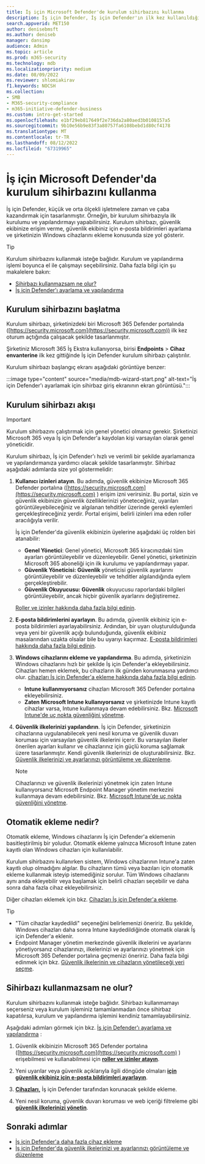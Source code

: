 ```yaml
---
title: İş için Microsoft Defender'de kurulum sihirbazını kullanma
description: İş için Defender, İş için Defender'ın ilk kez kullanıldığı bir sihirbazla kurulumu kolaylaştırır. Kurulum sihirbazının nasıl çalıştığını görün.
search.appverid: MET150
author: denisebmsft
ms.author: deniseb
manager: dansimp
audience: Admin
ms.topic: article
ms.prod: m365-security
ms.technology: mdb
ms.localizationpriority: medium
ms.date: 08/09/2022
ms.reviewer: shlomiakirav
f1.keywords: NOCSH
ms.collection:
- SMB
- M365-security-compliance
- m365-initiative-defender-business
ms.custom: intro-get-started
ms.openlocfilehash: e1bf29eb817649f2e736da2a80aed3b0108157a5
ms.sourcegitcommit: 9b10e56b9e83f3a80757fa6108bebd1d80cf4178
ms.translationtype: MT
ms.contentlocale: tr-TR
ms.lasthandoff: 08/12/2022
ms.locfileid: "67319965"
---
```

# <a name="use-the-setup-wizard-in-microsoft-defender-for-business"></a>İş için Microsoft Defender'da kurulum sihirbazını kullanma

İş için Defender, küçük ve orta ölçekli işletmelere zaman ve çaba kazandırmak için tasarlanmıştır. Örneğin, bir kurulum sihirbazıyla ilk kurulumu ve yapılandırmayı yapabilirsiniz. Kurulum sihirbazı, güvenlik ekibinize erişim verme, güvenlik ekibiniz için e-posta bildirimleri ayarlama ve şirketinizin Windows cihazlarını ekleme konusunda size yol gösterir.

> [!TIP]
> Kurulum sihirbazını kullanmak isteğe bağlıdır. Kurulum ve yapılandırma işlemi boyunca el ile çalışmayı seçebilirsiniz. Daha fazla bilgi için şu makalelere bakın:
> - [Sihirbazı kullanmazsam ne olur?](#what-happens-if-i-dont-use-the-wizard)
> - [İş için Defender'ı ayarlama ve yapılandırma](mdb-setup-configuration.md)

## <a name="how-to-start-the-setup-wizard"></a>Kurulum sihirbazını başlatma

Kurulum sihirbazı, şirketinizdeki biri Microsoft 365 Defender portalında ([https://security.microsoft.com](https://security.microsoft.com)) ilk kez oturum açtığında çalışacak şekilde tasarlanmıştır. 

Şirketiniz Microsoft 365 İş Ekstra kullanıyorsa, birisi **Endpoints** > **Cihaz envanterine** ilk kez gittiğinde İş için Defender kurulum sihirbazı çalıştırılır. 

Kurulum sihirbazı başlangıç ekranı aşağıdaki görüntüye benzer:

:::image type="content" source="media/mdb-wizard-start.png" alt-text="İş için Defender'ı ayarlamak için sihirbaz giriş ekranının ekran görüntüsü.":::

## <a name="the-setup-wizard-flow"></a>Kurulum sihirbazı akışı

> [!IMPORTANT]
> Kurulum sihirbazını çalıştırmak için genel yönetici olmanız gerekir. Şirketinizi Microsoft 365 veya İş için Defender'a kaydolan kişi varsayılan olarak genel yöneticidir.

Kurulum sihirbazı, İş için Defender'ı hızlı ve verimli bir şekilde ayarlamanıza ve yapılandırmanıza yardımcı olacak şekilde tasarlanmıştır. Sihirbaz aşağıdaki adımlarda size yol göstermelidir:

1. **Kullanıcı izinleri atayın**. Bu adımda, güvenlik ekibinize Microsoft 365 Defender portalına ([https://security.microsoft.com](https://security.microsoft.com) ) erişim izni verirsiniz. Bu portal, sizin ve güvenlik ekibinizin güvenlik özelliklerinizi yöneteceğiniz, uyarıları görüntüleyebileceğiniz ve algılanan tehditler üzerinde gerekli eylemleri gerçekleştireceğiniz yerdir. Portal erişimi, belirli izinleri ima eden roller aracılığıyla verilir.

   İş için Defender'da güvenlik ekibinizin üyelerine aşağıdaki üç rolden biri atanabilir:<br/>
   
   - **Genel Yönetici**: Genel yönetici, Microsoft 365 kiracınızdaki tüm ayarları görüntüleyebilir ve düzenleyebilir. Genel yönetici, şirketinizin Microsoft 365 aboneliği için ilk kurulumu ve yapılandırmayı yapar. 
   - **Güvenlik Yöneticisi: Güvenlik** yöneticisi güvenlik ayarlarını görüntüleyebilir ve düzenleyebilir ve tehditler algılandığında eylem gerçekleştirebilir.
   - **Güvenlik Okuyucusu: Güvenlik** okuyucusu raporlardaki bilgileri görüntüleyebilir, ancak hiçbir güvenlik ayarlarını değiştiremez. 

   [Roller ve izinler hakkında daha fazla bilgi edinin](mdb-roles-permissions.md). 

2. **E-posta bildirimlerini ayarlayın**. Bu adımda, güvenlik ekibiniz için e-posta bildirimleri ayarlayabilirsiniz. Ardından, bir uyarı oluşturulduğunda veya yeni bir güvenlik açığı bulunduğunda, güvenlik ekibiniz masalarından uzakta olsalar bile bu uyarıyı kaçırmaz. [E-posta bildirimleri hakkında daha fazla bilgi edinin](mdb-email-notifications.md). 

3. **Windows cihazlarını ekleme ve yapılandırma**. Bu adımda, şirketinizin Windows cihazlarını hızlı bir şekilde İş için Defender'a ekleyebilirsiniz. Cihazları hemen eklemek, bu cihazların ilk günden korunmasına yardımcı olur. [cihazları İş için Defender'a ekleme hakkında daha fazla bilgi edinin](mdb-onboard-devices.md).

   - **Intune kullanmıyorsanız** cihazları Microsoft 365 Defender portalına ekleyebilirsiniz. 
   - **Zaten Microsoft Intune kullanıyorsanız** ve şirketinizde Intune kayıtlı cihazlar varsa, Intune kullanmaya devam edebilirsiniz. Bkz. [Microsoft Intune'de uç nokta güvenliğini yönetme](/mem/intune/protect/endpoint-security).
   
4. **Güvenlik ilkelerinizi yapılandırın**. İş için Defender, şirketinizin cihazlarına uygulanabilecek yeni nesil koruma ve güvenlik duvarı koruması için varsayılan güvenlik ilkelerini içerir. Bu varsayılan ilkeler önerilen ayarları kullanır ve cihazlarınız için güçlü koruma sağlamak üzere tasarlanmıştır. Kendi güvenlik ilkelerinizi de oluşturabilirsiniz. Bkz. [Güvenlik ilkelerinizi ve ayarlarınızı görüntüleme ve düzenleme](mdb-configure-security-settings.md).

   > [!NOTE]
   > Cihazlarınızı ve güvenlik ilkelerinizi yönetmek için zaten Intune kullanıyorsanız Microsoft Endpoint Manager yönetim merkezini kullanmaya devam edebilirsiniz. Bkz. [Microsoft Intune'de uç nokta güvenliğini yönetme](/mem/intune/protect/endpoint-security).


## <a name="what-is-automatic-onboarding"></a>Otomatik ekleme nedir?

Otomatik ekleme, Windows cihazlarını İş için Defender'a eklemenin basitleştirilmiş bir yoludur. Otomatik ekleme yalnızca Microsoft Intune zaten kayıtlı olan Windows cihazları için kullanılabilir. 

Kurulum sihirbazını kullanırken sistem, Windows cihazlarının Intune'a zaten kayıtlı olup olmadığını algılar. Bu cihazların tümü veya bazıları için otomatik ekleme kullanmak isteyip istemediğiniz sorulur. Tüm Windows cihazlarını aynı anda ekleyebilir veya başlamak için belirli cihazları seçebilir ve daha sonra daha fazla cihaz ekleyebilirsiniz. 

Diğer cihazları eklemek için bkz. [Cihazları İş için Defender'a ekleme](mdb-onboard-devices.md).

> [!TIP]
> - "Tüm cihazlar kaydedildi" seçeneğini belirlemenizi öneririz. Bu şekilde, Windows cihazları daha sonra Intune kaydedildiğinde otomatik olarak İş için Defender'a eklenir. 
> - Endpoint Manager yönetim merkezinde güvenlik ilkelerini ve ayarlarını yönetiyorsanız cihazlarınızı, ilkelerinizi ve ayarlarınızı yönetmek için Microsoft 365 Defender portalına geçmenizi öneririz. Daha fazla bilgi edinmek için bkz. [Güvenlik ilkelerinin ve cihazların yönetileceği yeri seçme](mdb-configure-security-settings.md#choose-where-to-manage-security-policies-and-devices).

## <a name="what-happens-if-i-dont-use-the-wizard"></a>Sihirbazı kullanmazsam ne olur?

Kurulum sihirbazını kullanmak isteğe bağlıdır. Sihirbazı kullanmamayı seçerseniz veya kurulum işleminiz tamamlanmadan önce sihirbaz kapatılırsa, kurulum ve yapılandırma işlemini kendiniz tamamlayabilirsiniz. 

Aşağıdaki adımları görmek için bkz. [İş için Defender'ı ayarlama ve yapılandırma](mdb-setup-configuration.md) :

1. Güvenlik ekibinizin Microsoft 365 Defender portalına ([https://security.microsoft.com](https://security.microsoft.com) ) erişebilmesi ve kullanabilmesi için **[roller ve izinler atayın](mdb-roles-permissions.md)**.

2. Yeni uyarılar veya güvenlik açıklarıyla ilgili döngüde olmaları **[için güvenlik ekibiniz için e-posta bildirimleri ayarlayın](mdb-email-notifications.md)**.

3. **[Cihazları,](mdb-onboard-devices.md)** İş için Defender tarafından korunacak şekilde ekleme.

4. Yeni nesil koruma, güvenlik duvarı koruması ve web içeriği filtreleme gibi **[güvenlik ilkelerinizi yönetin](mdb-configure-security-settings.md)**.

## <a name="next-steps"></a>Sonraki adımlar

- [İş için Defender'a daha fazla cihaz ekleme](mdb-onboard-devices.md)
- [İş için Defender'da güvenlik ilkelerinizi ve ayarlarınızı görüntüleme ve düzenleme](mdb-configure-security-settings.md)